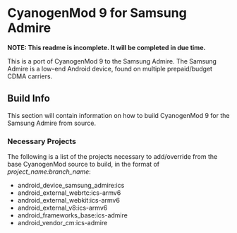 # CyanogenMod 9 for Samsung Admire #

**NOTE: This readme is incomplete. It will be completed in due time.**

This is a port of CyanogenMod 9 to the Samsung Admire. The Samsung Admire is a low-end Android device, found on multiple prepaid/budget CDMA carriers.

## Build Info ##

This section will contain information on how to build CyanogenMod 9 for the Samsung Admire from source.

### Necessary Projects ###

The following is a list of the projects necessary to add/override from the base CyanogenMod source to build, in the format of *project_name:branch_name*:

* android_device_samsung_admire:ics
* android_external_webrtc:ics-armv6
* android_external_webkit:ics-armv6
* android_external_v8:ics-armv6
* android_frameworks_base:ics-admire
* android_vendor_cm:ics-admire
